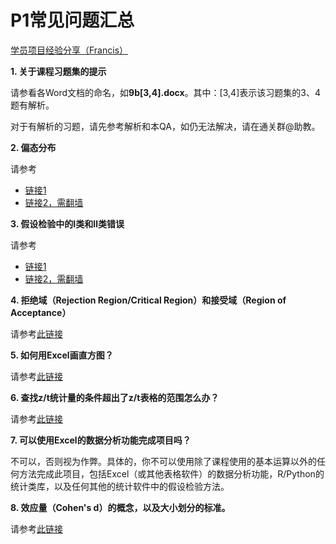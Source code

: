 # P1常见问题汇总

[学员项目经验分享（Francis）](https://francismeng.wordpress.com/2017/10/06/dand001-projec1-review/)

**1. 关于课程习题集的提示**

请参看各Word文档的命名，如**9b[3,4].docx**。其中：[3,4]表示该习题集的3、4题有解析。

对于有解析的习题，请先参考解析和本QA，如仍无法解决，请在通关群@助教。

**2. 偏态分布**

请参考

- [链接1](https://baike.baidu.com/item/%E5%81%8F%E6%80%81%E5%88%86%E5%B8%83)
- [链接2，需翻墙](https://zh.wikipedia.org/wiki/%E5%81%8F%E5%BA%A6) 

**3. 假设检验中的Ⅰ类和Ⅱ类错误**

请参考

- [链接1](https://baike.baidu.com/item/%E5%81%87%E8%AE%BE%E6%A3%80%E9%AA%8C%E4%B8%AD%E7%9A%84%E4%B8%A4%E7%B1%BB%E9%94%99%E8%AF%AF/8198665)
- [链接2，需翻墙](https://zh.wikipedia.org/wiki/%E7%AC%AC%E4%B8%80%E5%9E%8B%E5%8F%8A%E7%AC%AC%E4%BA%8C%E5%9E%8B%E9%8C%AF%E8%AA%A4)

**4. 拒绝域（Rejection Region/Critical Region）和接受域（Region of Acceptance）**

请参考[此链接](http://www.afenxi.com/post/23528)

**5. 如何用Excel画直方图？**

请参考[此链接](http://blog.csdn.net/zhanghongju/article/details/18445591)

**6. 查找z/t统计量的条件超出了z/t表格的范围怎么办？**

请参考[此链接](https://www.graphpad.com/quickcalcs/distMenu/)

**7. 可以使用Excel的数据分析功能完成项目吗？**

不可以，否则视为作弊。具体的，你不可以使用除了课程使用的基本运算以外的任何方法完成此项目，包括Excel（或其他表格软件）的数据分析功能，R/Python的统计类库，以及任何其他的统计软件中的假设检验方法。

**8. 效应量（Cohen's d）的概念，以及大小划分的标准。**

请参考[此链接](http://blog.sina.com.cn/s/blog_a98309850101tbnc.html)